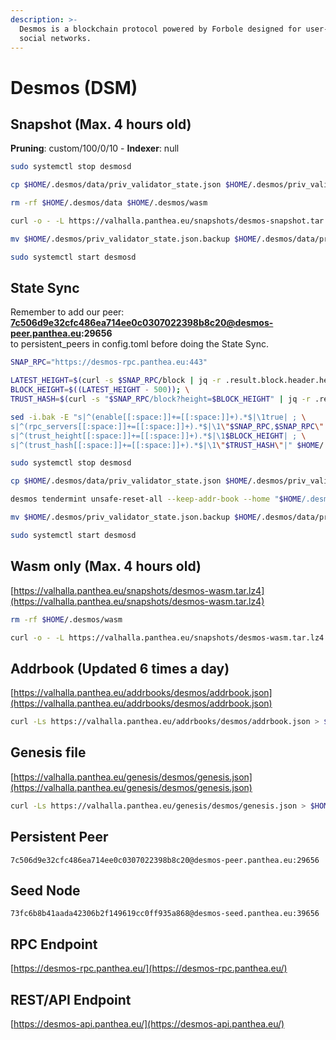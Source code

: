 ```yaml
---
description: >-
  Desmos is a blockchain protocol powered by Forbole designed for user-centric
  social networks.
---
```


# Desmos (DSM)

## Snapshot (Max. 4 hours old)

**Pruning**: custom/100/0/10 - **Indexer**: null

```bash
sudo systemctl stop desmosd

cp $HOME/.desmos/data/priv_validator_state.json $HOME/.desmos/priv_validator_state.json.backup

rm -rf $HOME/.desmos/data $HOME/.desmos/wasm

curl -o - -L https://valhalla.panthea.eu/snapshots/desmos-snapshot.tar.lz4 | lz4 -c -d - | tar -x -C $HOME/.desmos

mv $HOME/.desmos/priv_validator_state.json.backup $HOME/.desmos/data/priv_validator_state.json

sudo systemctl start desmosd
```

## State Sync

Remember to add our peer:\
**7c506d9e32cfc486ea714ee0c0307022398b8c20@desmos-peer.panthea.eu:29656**\
to persistent\_peers in config.toml before doing the State Sync.

```bash
SNAP_RPC="https://desmos-rpc.panthea.eu:443"

LATEST_HEIGHT=$(curl -s $SNAP_RPC/block | jq -r .result.block.header.height); \
BLOCK_HEIGHT=$((LATEST_HEIGHT - 500)); \
TRUST_HASH=$(curl -s "$SNAP_RPC/block?height=$BLOCK_HEIGHT" | jq -r .result.block_id.hash)

sed -i.bak -E "s|^(enable[[:space:]]+=[[:space:]]+).*$|\1true| ; \
s|^(rpc_servers[[:space:]]+=[[:space:]]+).*$|\1\"$SNAP_RPC,$SNAP_RPC\"| ; \
s|^(trust_height[[:space:]]+=[[:space:]]+).*$|\1$BLOCK_HEIGHT| ; \
s|^(trust_hash[[:space:]]+=[[:space:]]+).*$|\1\"$TRUST_HASH\"|" $HOME/.desmos/config/config.toml

sudo systemctl stop desmosd

cp $HOME/.desmos/data/priv_validator_state.json $HOME/.desmos/priv_validator_state.json.backup

desmos tendermint unsafe-reset-all --keep-addr-book --home "$HOME/.desmos"

mv $HOME/.desmos/priv_validator_state.json.backup $HOME/.desmos/data/priv_validator_state.json

sudo systemctl start desmosd
```

## Wasm only (Max. 4 hours old)

[https://valhalla.panthea.eu/snapshots/desmos-wasm.tar.lz4](https://valhalla.panthea.eu/snapshots/desmos-wasm.tar.lz4)

```bash
rm -rf $HOME/.desmos/wasm

curl -o - -L https://valhalla.panthea.eu/snapshots/desmos-wasm.tar.lz4 | lz4 -c -d - | tar -x -C $HOME/.desmos/
```

## Addrbook (Updated 6 times a day)

[https://valhalla.panthea.eu/addrbooks/desmos/addrbook.json](https://valhalla.panthea.eu/addrbooks/desmos/addrbook.json)

```bash
curl -Ls https://valhalla.panthea.eu/addrbooks/desmos/addrbook.json > $HOME/.desmos/config/addrbook.json
```

## Genesis file

[https://valhalla.panthea.eu/genesis/desmos/genesis.json](https://valhalla.panthea.eu/genesis/desmos/genesis.json)

```bash
curl -Ls https://valhalla.panthea.eu/genesis/desmos/genesis.json > $HOME/.desmos/config/genesis.json
```

## Persistent Peer

```url
7c506d9e32cfc486ea714ee0c0307022398b8c20@desmos-peer.panthea.eu:29656
```

## Seed Node

```url
73fc6b8b41aada42306b2f149619cc0ff935a868@desmos-seed.panthea.eu:39656
```

## RPC Endpoint

[https://desmos-rpc.panthea.eu/](https://desmos-rpc.panthea.eu/)

## REST/API Endpoint

[https://desmos-api.panthea.eu/](https://desmos-api.panthea.eu/)
